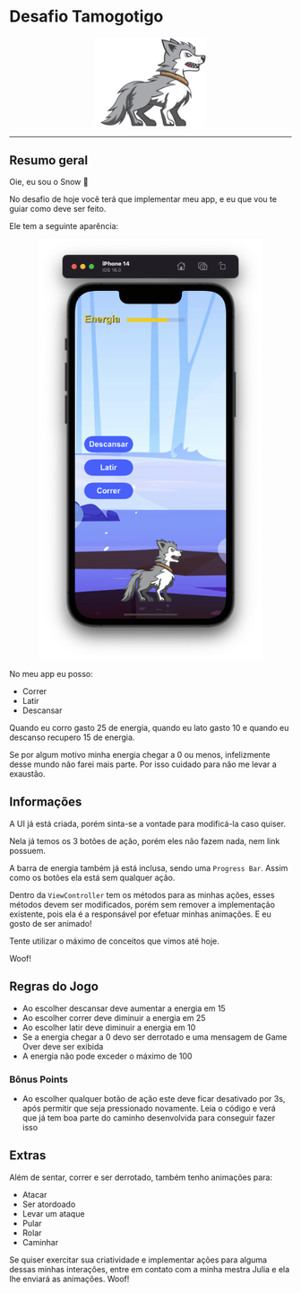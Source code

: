 #  Desafio Tamogotigo

<p align="center">
<img src="./snow.png" width="200px" height="auto" />
</p>

---

## Resumo geral

Oie, eu sou o Snow 🐶

No desafio de hoje você terá que implementar meu app, e eu que vou te guiar como deve ser feito.

Ele tem a seguinte aparência:

<p align="center">
<img src="./Tamogotigo.png" width="400px" height="auto" />
</p>

No meu app eu posso:

- Correr
- Latir
- Descansar

Quando eu corro gasto 25 de energia, quando eu lato gasto 10 e quando eu descanso recupero 15 de energia.

Se por algum motivo minha energia chegar a 0 ou menos, infelizmente desse mundo não farei mais parte. Por isso cuidado para não me levar a exaustão.

## Informações

A UI já está criada, porém sinta-se a vontade para modificá-la caso quiser.

Nela já temos os 3 botões de ação, porém eles não fazem nada, nem link possuem.

A barra de energia também já está inclusa, sendo uma `Progress Bar`. Assim como os botões ela está sem qualquer ação.

Dentro da `ViewController` tem os métodos para as minhas ações, esses métodos devem ser modificados, porém sem remover a implementação existente, pois ela é a responsável por efetuar minhas animações. E eu gosto de ser animado! 

Tente utilizar o máximo de conceitos que vimos até hoje.

Woof!

## Regras do Jogo

- Ao escolher descansar deve aumentar a energia em 15
- Ao escolher correr deve diminuir a energia em 25
- Ao escolher latir deve diminuir a energia em 10
- Se a energia chegar a 0 devo ser derrotado e uma mensagem de Game Over deve ser exibida
- A energia não pode exceder o máximo de 100

### Bônus Points

- Ao escolher qualquer botão de ação este deve ficar desativado por 3s, após permitir que seja pressionado novamente. Leia o código e verá que já tem boa parte do caminho desenvolvida para conseguir fazer isso

## Extras

Além de sentar, correr e ser derrotado, também tenho animações para:

- Atacar
- Ser atordoado
- Levar um ataque
- Pular
- Rolar
- Caminhar

Se quiser exercitar sua criatividade e implementar ações para alguma dessas minhas interações, entre em contato com a minha mestra Julia e ela lhe enviará as animações. Woof!
